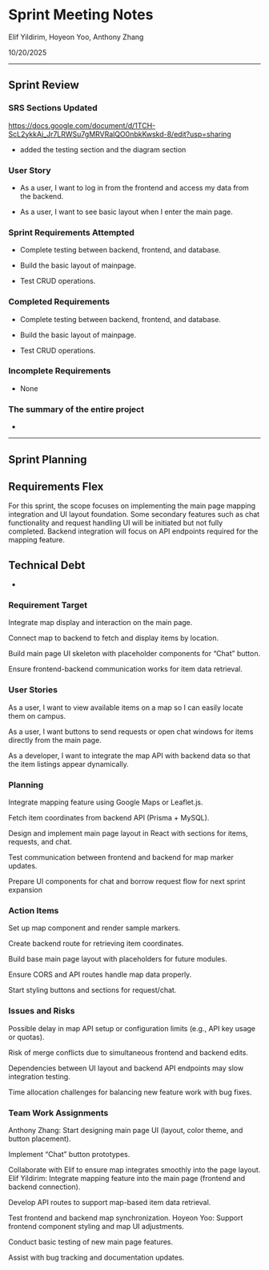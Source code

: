 # Sprint Meeting Notes


Elif Yildirim, Hoyeon Yoo, Anthony Zhang

10/20/2025

***

## Sprint Review

### SRS Sections Updated

https://docs.google.com/document/d/1TCH-ScL2ykkAj_Jr7LRWSu7gMRVRalQO0nbkKwskd-8/edit?usp=sharing
- added the testing section and the diagram section 

### User Story

- As a user, I want to log in from the frontend and access my data from the backend.

- As a user, I want to see basic layout when I enter the main page.

### Sprint Requirements Attempted

- Complete testing between backend, frontend, and database.

- Build the basic layout of mainpage.

- Test CRUD operations.

### Completed Requirements

- Complete testing between backend, frontend, and database.

- Build the basic layout of mainpage.

- Test CRUD operations.


### Incomplete Requirements

- None

### The summary of the entire project

- 

***

## Sprint Planning

## Requirements Flex
For this sprint, the scope focuses on implementing the main page mapping integration and UI layout foundation.
Some secondary features such as chat functionality and request handling UI will be initiated but not fully completed.
Backend integration will focus on API endpoints required for the mapping feature.

## Technical Debt
-

### Requirement Target
Integrate map display and interaction on the main page.

Connect map to backend to fetch and display items by location.

Build main page UI skeleton with placeholder components for “Chat” button.

Ensure frontend-backend communication works for item data retrieval.

### User Stories
As a user, I want to view available items on a map so I can easily locate them on campus.

As a user, I want buttons to send requests or open chat windows for items directly from the main page.

As a developer, I want to integrate the map API with backend data so that the item listings appear dynamically.

### Planning
Integrate mapping feature using Google Maps or Leaflet.js.

Fetch item coordinates from backend API (Prisma + MySQL).

Design and implement main page layout in React with sections for items, requests, and chat.

Test communication between frontend and backend for map marker updates.

Prepare UI components for chat and borrow request flow for next sprint expansion

### Action Items
 Set up map component and render sample markers.

 Create backend route for retrieving item coordinates.

 Build base main page layout with placeholders for future modules.

 Ensure CORS and API routes handle map data properly.

 Start styling buttons and sections for request/chat.

### Issues and Risks
Possible delay in map API setup or configuration limits (e.g., API key usage or quotas).

Risk of merge conflicts due to simultaneous frontend and backend edits.

Dependencies between UI layout and backend API endpoints may slow integration testing.

Time allocation challenges for balancing new feature work with bug fixes.

### Team Work Assignments

Anthony Zhang: 
Start designing main page UI (layout, color theme, and button placement).

Implement “Chat” button prototypes.

Collaborate with Elif to ensure map integrates smoothly into the page layout.
Elif Yildirim: 
Integrate mapping feature into the main page (frontend and backend connection).

Develop API routes to support map-based item data retrieval.

Test frontend and backend map synchronization.
Hoyeon Yoo: 
Support frontend component styling and map UI adjustments.

Conduct basic testing of new main page features.

Assist with bug tracking and documentation updates.

